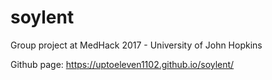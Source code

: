 # soylent

Group project at MedHack 2017 - University of John Hopkins

Github page: https://uptoeleven1102.github.io/soylent/ 
